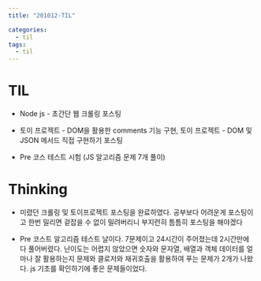 ```yaml
---
title: "201012-TIL"

categories:
  - til
tags:
  - til
---
```


# TIL
 - Node js - 초간단 웹 크롤링 포스팅

 - 토이 프로젝트 - DOM을 활용한 comments 기능 구현, 토이 프로젝트 - DOM 및 JSON 메서드 직접 구현하기 포스팅

 - Pre 코스 테스트 시험 (JS 알고리즘 문제 7개 풀이)

 

# Thinking
 - 미렸던 크롤링 및 토이프로젝트 포스팅을 완료하였다. 공부보다 어려운게 포스팅이고 한번 밀리면 겉잡을 수 없이 밀려버리니 부지런히 틈틈히 포스팅을 해야겠다

 - Pre 코스트 알고리즘 테스트 날이다. 7문제이고 24시간이 주어졌는데 2시간만에 다 풀어버렸다. 난이도는 어렵지 않았으면 숫자와 문자열, 배열과 객체 데이터를 얼마나 잘 활용하는지 문제와 클로저와 재귀호출을 활용하여 푸는 문제가 2개가 나왔다. js 기초를 확인하기에 좋은 문제들이었다.
